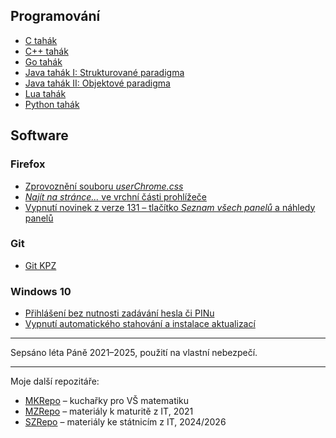 ## Programování

* [C tahák](./dox/coding/c_tahak.MD)
* [C++ tahák](./dox/coding/cpp_tahak.MD)
* [Go tahák](./dox/coding/go_tahak.MD)
* [Java tahák I: Strukturované paradigma](./dox/coding/java_8_tahak.MD)
* [Java tahák II: Objektové paradigma](./dox/coding/java_17_tahak.MD)
* [Lua tahák](./dox/coding/lua_tahak.MD)
* [Python tahák](./dox/coding/py_tahak.MD)

## Software

### Firefox

* [Zprovoznění souboru _userChrome.css_](./dox/firefox/userchrome.MD)
* [_Najít na stránce..._ ve vrchní části prohlížeče](./dox/firefox/find_bar_on_top.MD)
* [Vypnutí novinek z verze 131 – tlačítko _Seznam všech panelů_ a náhledy panelů](./dox/firefox/disable_v131.MD)

### Git

* [Git KPZ](./dox/git_kpz.MD)

### Windows 10

* [Přihlášení bez nutnosti zadávání hesla či PINu](./dox/windows/windows_auto_login.MD)
* [Vypnutí automatického stahování a instalace aktualizací](./dox/windows/windows_auto_update_off.MD)

---

Sepsáno léta Páně 2021–2025, použití na vlastní nebezpečí.

---

Moje další repozitáře:

* [MKRepo](https://github.com/RDMCz/MKRepo) – kuchařky pro VŠ matematiku
* [MZRepo](https://github.com/RDMCz/MZRepo) – materiály k maturitě z IT, 2021
* [SZRepo](https://github.com/RDMCz/SZRepo) – materiály ke státnicím z IT, 2024/2026
